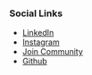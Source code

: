 ### Social Links
* [LinkedIn](https://www.linkedin.com/company/csyclub-iiitkottayam/)
* [Instagram](https://www.instagram.com/csyclub_iiitkottayam/)
* [Join Community](https://chat.whatsapp.com/DXZ0WkgqWYXEYj5jtVaa8h)
* [Github](https://github.com/CSYClubIIITK/ClubVault)
